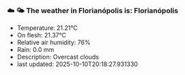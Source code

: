 ### ☁️ 🌤️  The weather in Florianópolis is: Florianópolis

- Temperature: 21.21°C
- On flesh: 21.37°C
- Relative air humidity: 76%
- Rain: 0.0 mm
- Description: Overcast clouds
- last updated: 2025-10-10T20:18:27.931330
